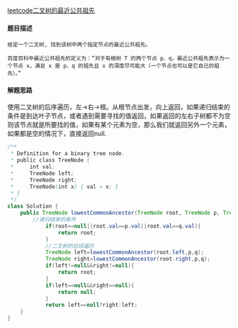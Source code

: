 [leetcode二叉树的最近公共祖先](https://leetcode-cn.com/problems/lowest-common-ancestor-of-a-binary-tree/)

#### 题目描述

```
给定一个二叉树, 找到该树中两个指定节点的最近公共祖先。

百度百科中最近公共祖先的定义为：“对于有根树 T 的两个节点 p、q，最近公共祖先表示为一个节点 x，满足 x 是 p、q 的祖先且 x 的深度尽可能大（一个节点也可以是它自己的祖先）。”
```

#### 解题思路

使用二叉树的后序遍历，左->右->根。从根节点出发，向上返回，如果递归结束的条件是到达叶子节点，或者遇到需要寻找的值返回，如果返回的左右子树都不为空则该节点就是所要找的值，如果有某个元素为空，那么我们就返回另外一个元素，如果都是空的情况下，直接返回null.

```java
/**
 * Definition for a binary tree node.
 * public class TreeNode {
 *     int val;
 *     TreeNode left;
 *     TreeNode right;
 *     TreeNode(int x) { val = x; }
 * }
 */
class Solution {
    public TreeNode lowestCommonAncestor(TreeNode root, TreeNode p, TreeNode q) {
        //递归结束的条件
            if(root==null||root.val==p.val||root.val==q.val){
                return root;
            }
            //二叉树的后续遍历
            TreeNode left=lowestCommonAncestor(root.left,p,q);
            TreeNode right=lowestCommonAncestor(root.right,p,q);
            if(left!=null&&right!=null){
                return root;
            }
            if(left==null&&right==null){
                return null;
            }
            return left==null?right:left;
    }
}
```

